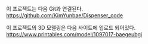 이 프로젝트는 다음 Git과 연결된다.
https://github.com/KimYunbae/Dispenser_code

이 프로젝트의 3D 모델링은 다음 사이트에 업로드 되어있다.
https://www.printables.com/model/1097017-baegeubgi
